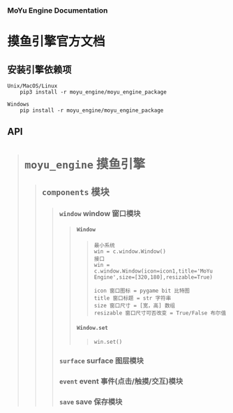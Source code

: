 
### MoYu Engine Documentation
# 摸鱼引擎官方文档

## 安装引擎依赖项

    Unix/MacOS/Linux
        pip3 install -r moyu_engine/moyu_engine_package

    Windows
        pip install -r moyu_engine/moyu_engine_package

## API

> # `moyu_engine` 摸鱼引擎<br/>
>
>> ## `components` 模块<br/>
>>
>>> ### `window` window 窗口模块<br/>
>>>
>>>> #### `Window`<br/>
>>>>>
>>>>>```
>>>>>最小系统
>>>>>win = c.window.Window()
>>>>>接口
>>>>>win = c.window.Window(icon=icon1,title='MoYu Engine',size=[320,180],resizable=True)
>>>>>
>>>>>icon 窗口图标 = pygame bit 比特图
>>>>>title 窗口标题 = str 字符串
>>>>>size 窗口尺寸 = [宽，高] 数组
>>>>>resizable 窗口尺寸可否改变 = True/False 布尔值
>>>>>```
>>>>>
>>>> #### `Window.set`
>>>>>```
>>>>>win.set()
>>>>>```
>>> ### `surface` surface 图层模块<br/>
>>>>
>>> ### `event` event 事件(点击/触摸/交互)模块<br/>
>>>>
>>> ### `save` save 保存模块<br/>
>>>>